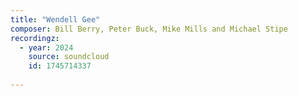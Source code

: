```yaml
---
title: "Wendell Gee"
composer: Bill Berry, Peter Buck, Mike Mills and Michael Stipe
recordingz:
  - year: 2024
    source: soundcloud
    id: 1745714337
 
---
```

